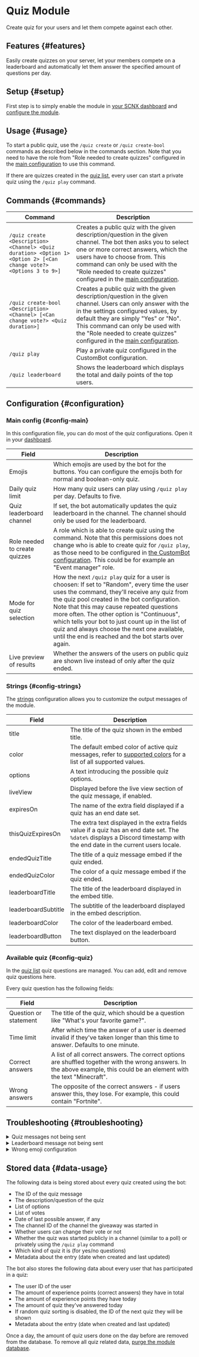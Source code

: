 # Quiz Module

Create quiz for your users and let them compete against each other.

<ModuleOverview moduleName="quiz" />

## Features {#features}
Easily create quizzes on your server, let your members compete on a leaderboard and automatically let them answer the specified amount of questions per day.

## Setup {#setup}

First step is to simply enable the module in [your SCNX dashboard](https://scnx.app/glink?page=bot/modules?query=quiz&ref=scnx-app-docs) and [configure the module](#configuration).

## Usage {#usage}

To start a public quiz, use the `/quiz create` or `/quiz create-bool` commands as described below in the commands section.
Note that you need to have the role from "Role needed to create quizzes" configured in the [main configuration](#config-main) to use this command.

If there are quizzes created in the [quiz list](#config-quiz), every user can start a private quiz using the `/quiz play` command.

## Commands {#commands}

<SlashCommandExplanation />

| Command                                                                                                            | Description                                                                                                                                                                                                                                                                                                              |
|--------------------------------------------------------------------------------------------------------------------|--------------------------------------------------------------------------------------------------------------------------------------------------------------------------------------------------------------------------------------------------------------------------------------------------------------------------|
| `/quiz create <Description> <Channel> <Quiz duration> <Option 1> <Option 2> [<Can change vote?> <Options 3 to 9>]` | Creates a public quiz with the given description/question in the given channel. The bot then asks you to select one or more correct answers, which the users have to choose from. This command can only be used with the "Role needed to create quizzes" configured in the [main configuration](#config-main).           |
| `/quiz create-bool <Description> <Channel> [<Can change vote?> <Quiz duration>]`                                   | Creates a public quiz with the given description/question in the given channel. Users can only answer with the in the settings configured values, by default they are simply "Yes" or "No". This command can only be used with the "Role needed to create quizzes" configured in the [main configuration](#config-main). |
| `/quiz play`                                                                                                       | Play a private quiz configured in the CustomBot configuration.                                                                                                                                                                                                                                                           |
| `/quiz leaderboard`                                                                                                | Shows the leaderboard which displays the total and daily points of the top users.                                                                                                                                                                                                                                        |

## Configuration {#configuration}

### Main config {#config-main}

In this configuration file, you can do most of the quiz configurations.
Open it in your [dashboard](https://scnx.app/glink?page=bot/configuration?file=quiz%7Cconfig).

| Field                         | Description                                                                                                                                                                                                                                                                                                                                                                                                                                         |
|-------------------------------|-----------------------------------------------------------------------------------------------------------------------------------------------------------------------------------------------------------------------------------------------------------------------------------------------------------------------------------------------------------------------------------------------------------------------------------------------------|
| Emojis                        | Which emojis are used by the bot for the buttons. You can configure the emojis both for normal and boolean-only quiz.                                                                                                                                                                                                                                                                                                                               |
| Daily quiz limit              | How many quiz users can play using `/quiz play` per day. Defaults to five.                                                                                                                                                                                                                                                                                                                                                                          |
| Quiz leaderboard channel      | If set, the bot automatically updates the quiz leaderboard in the channel. The channel should only be used for the leaderboard.                                                                                                                                                                                                                                                                                                                     |
| Role needed to create quizzes | A role which is able to create quiz using the command. Note that this permissions does not change who is able to create quiz for `/quiz play`, as those need to be configured in [the CustomBot configuration](#config-quiz). This could be for example an "Event manager" role.                                                                                                                                                                    |
| Mode for quiz selection       | How the next `/quiz play` quiz for a user is choosen: If set to "Random", every time the user uses the command, they'll receive any quiz from the quiz pool created in the bot configuration. Note that this may cause repeated questions more often. The other option is "Continuous", which tells your bot to just count up in the list of quiz and always choose the next one available, until the end is reached and the bot starts over again. |
| Live preview of results       | Whether the answers of the users on public quiz are shown live instead of only after the quiz ended.                                                                                                                                                                                                                                                                                                                                                |

### Strings {#config-strings}

The [strings](https://scnx.app/glink?page=bot/configuration?file=quiz%7Cstrings) configuration allows you to customize the output messages of the module.

| Field               | Description                                                                                                                                                                              |
|---------------------|------------------------------------------------------------------------------------------------------------------------------------------------------------------------------------------|
| title               | The title of the quiz shown in the embed title.                                                                                                                                          |
| color               | The default embed color of active quiz messages, refer to [supported colors](https://docs.scnx.xyz/docs/custom-bot/additional-features#embed-colors) for a list of all supported values. |
| options             | A text introducing the possible quiz options.                                                                                                                                            |
| liveView            | Displayed before the live view section of the quiz message, if enabled.                                                                                                                  |
| expiresOn           | The name of the extra field displayed if a quiz has an end date set.                                                                                                                     |
| thisQuizExpiresOn   | The extra text displayed in the extra fields value if a quiz has an end date set. The `%date%` displays a Discord timestamp with the end date in the current users locale.               |
| endedQuizTitle      | The title of a quiz message embed if the quiz ended.                                                                                                                                     |
| endedQuizColor      | The color of a quiz message embed if the quiz ended.                                                                                                                                     |
| leaderboardTitle    | The title of the leaderboard displayed in the embed title.                                                                                                                               |
| leaderboardSubtitle | The subtitle of the leaderboard displayed in the embed description.                                                                                                                      |
| leaderboardColor    | The color of the leaderboard embed.                                                                                                                                                      |
| leaderboardButton   | The text displayed on the leaderboard button.                                                                                                                                            |

### Available quiz {#config-quiz}

In the [quiz list](https://scnx.app/glink?page=bot/configuration?file=quiz%7CquizList) quiz questions are managed. You can add, edit and remove quiz questions here.

Every quiz question has the following fields:

| Field                 | Description                                                                                                                                                                |
|-----------------------|----------------------------------------------------------------------------------------------------------------------------------------------------------------------------|
| Question or statement | The title of the quiz, which should be a question like "What's your favorite game?".                                                                                       |
| Time limit            | After which time the answer of a user is deemed invalid if they've taken longer than this time to answer. Defaults to one minute.                                          |
| Correct answers       | A list of all correct answers. The correct options are shuffled together with the wrong answers. In the above example, this could be an element with the text "Minecraft". |
| Wrong answers         | The opposite of the correct answers - if users answer this, they lose. For example, this could contain "Fortnite".                                                         |

## Troubleshooting {#troubleshooting}

<details>
    <summary>Quiz messages not being sent</summary>
    <li>Make sure your configuration is valid:</li>
	<ul>
		<li>Make sure the quiz has at least one correct and one wrong answer.</li>
		<li>Make sure the quiz has a title.</li>
		<li>
			Make sure the <a href="#config-strings">strings configuration</a> is valid, this especially applies to the field values which may not be left empty.
			Also, make sure the used embed color is valid, you can find a full list of all accepted colors on the <a href="https://docs.scnx.xyz/docs/custom-bot/additional-features#embed-colors">"Additional Custom-Bot features" page</a>.
		</li>
	</ul>
</details>
<details>
    <summary>Leaderboard message not being sent</summary>
    <li>Make sure the channel you selected is empty without any messages so the bot can display the leaderboard.</li>
</details>
<details>
    <summary>Wrong emoji configuration</summary>
    <li>Try looking at the color of the button with your choice - if it's green, you won! Otherwise, you might have to read the Rock paper scissor rules again...</li>
</details>

## Stored data {#data-usage}

The following data is being stored about every quiz created using the bot:

* The ID of the quiz message
* The description/question of the quiz
* List of options
* List of votes
* Date of last possible answer, if any
* The channel ID of the channel the giveaway was started in
* Whether users can change their vote or not
* Whether the quiz was started publicly in a channel (similar to a poll) or privately using the `/quiz play` command
* Which kind of quiz it is (for yes/no questions)
* Metadata about the entry (date when created and last updated)

The bot also stores the following data about every user that has participated in a quiz:
* The user ID of the user
* The amount of experience points (correct answers) they have in total
* The amount of experience points they have today
* The amount of quiz they've answered today
* If random quiz sorting is disabled, the ID of the next quiz they will be shown
* Metadata about the entry (date when created and last updated)

Once a day, the amount of quiz users done on the day before are removed from the database.
To remove all quiz related data, [purge the module database](./../../additional-features#reset-module-database).
